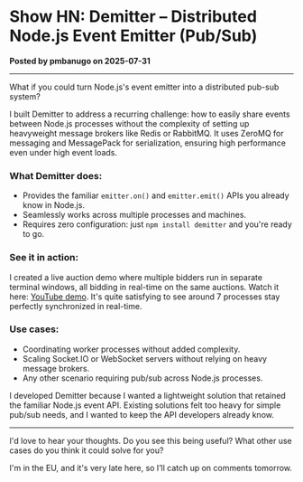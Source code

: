 # Show HN: Demitter – Distributed Node.js Event Emitter (Pub/Sub)

**Posted by pmbanugo on 2025-07-31**

---

What if you could turn Node.js's event emitter into a distributed pub-sub system?

I built Demitter to address a recurring challenge: how to easily share events between Node.js processes without the complexity of setting up heavyweight message brokers like Redis or RabbitMQ. It uses ZeroMQ for messaging and MessagePack for serialization, ensuring high performance even under high event loads.

### What Demitter does:
- Provides the familiar `emitter.on()` and `emitter.emit()` APIs you already know in Node.js.
- Seamlessly works across multiple processes and machines.
- Requires zero configuration: just `npm install demitter` and you're ready to go.

### See it in action:
I created a live auction demo where multiple bidders run in separate terminal windows, all bidding in real-time on the same auctions. Watch it here: [YouTube demo](https://www.youtube.com/watch?v=LqQShQ9-dsk). It's quite satisfying to see around 7 processes stay perfectly synchronized in real-time.

### Use cases:
- Coordinating worker processes without added complexity.
- Scaling Socket.IO or WebSocket servers without relying on heavy message brokers.
- Any other scenario requiring pub/sub across Node.js processes.

I developed Demitter because I wanted a lightweight solution that retained the familiar Node.js event API. Existing solutions felt too heavy for simple pub/sub needs, and I wanted to keep the API developers already know.

---

I'd love to hear your thoughts. Do you see this being useful? What other use cases do you think it could solve for you?

I'm in the EU, and it's very late here, so I’ll catch up on comments tomorrow.